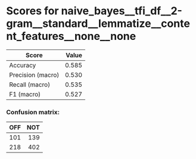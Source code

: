 # Scores for naive_bayes__tfi_df__2-gram__standard__lemmatize__content_features__none__none
|      Score      |Value|
|-----------------|----:|
|Accuracy         |0.585|
|Precision (macro)|0.530|
|Recall (macro)   |0.535|
|F1 (macro)       |0.527|

### Confusion matrix:
|OFF|NOT|
|--:|--:|
|101|139|
|218|402|
